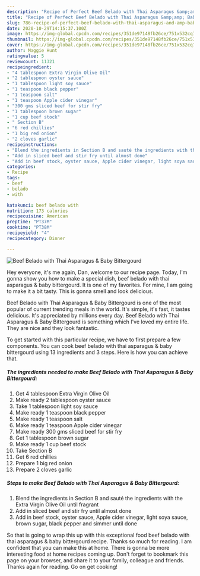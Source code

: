 ```yaml
---
description: "Recipe of Perfect Beef Belado with Thai Asparagus &amp;amp; Baby Bittergourd"
title: "Recipe of Perfect Beef Belado with Thai Asparagus &amp;amp; Baby Bittergourd"
slug: 786-recipe-of-perfect-beef-belado-with-thai-asparagus-and-amp-baby-bittergourd
date: 2020-10-29T14:15:37.100Z
image: https://img-global.cpcdn.com/recipes/351de97148fb26ce/751x532cq70/beef-belado-with-thai-asparagus-baby-bittergourd-recipe-main-photo.jpg
thumbnail: https://img-global.cpcdn.com/recipes/351de97148fb26ce/751x532cq70/beef-belado-with-thai-asparagus-baby-bittergourd-recipe-main-photo.jpg
cover: https://img-global.cpcdn.com/recipes/351de97148fb26ce/751x532cq70/beef-belado-with-thai-asparagus-baby-bittergourd-recipe-main-photo.jpg
author: Maggie Hunt
ratingvalue: 5
reviewcount: 11321
recipeingredient:
- "4 tablespoon Extra Virgin Olive Oil"
- "2 tablespoon oyster sauce"
- "1 tablespoon light soy sauce"
- "1 teaspoon black pepper"
- "1 teaspoon salt"
- "1 teaspoon Apple cider vinegar"
- "300 gms sliced beef for stir fry"
- "1 tablespoon brown sugar"
- "1 cup beef stock"
- " Section B"
- "6 red chillies"
- "1 big red onion"
- "2 cloves garlic"
recipeinstructions:
- "Blend the ingredients in Section B and sauté the ingredients with the Extra Virgin Olive Oil until fragrant"
- "Add in sliced beef and stir fry until almost done"
- "Add in beef stock, oyster sauce, Apple cider vinegar, light soya sauce, brown sugar, black pepper and simmer until done"
categories:
- Recipe
tags:
- beef
- belado
- with

katakunci: beef belado with 
nutrition: 173 calories
recipecuisine: American
preptime: "PT37M"
cooktime: "PT38M"
recipeyield: "4"
recipecategory: Dinner

---
```



![Beef Belado with Thai Asparagus &amp; Baby Bittergourd](https://img-global.cpcdn.com/recipes/351de97148fb26ce/751x532cq70/beef-belado-with-thai-asparagus-baby-bittergourd-recipe-main-photo.jpg)

Hey everyone, it's me again, Dan, welcome to our recipe page. Today, I'm gonna show you how to make a special dish, beef belado with thai asparagus &amp; baby bittergourd. It is one of my favorites. For mine, I am going to make it a bit tasty. This is gonna smell and look delicious.



Beef Belado with Thai Asparagus &amp; Baby Bittergourd is one of the most popular of current trending meals in the world. It's simple, it's fast, it tastes delicious. It's appreciated by millions every day. Beef Belado with Thai Asparagus &amp; Baby Bittergourd is something which I've loved my entire life. They are nice and they look fantastic.


To get started with this particular recipe, we have to first prepare a few components. You can cook beef belado with thai asparagus &amp; baby bittergourd using 13 ingredients and 3 steps. Here is how you can achieve that.

<!--inarticleads1-->

##### The ingredients needed to make Beef Belado with Thai Asparagus &amp; Baby Bittergourd:

1. Get 4 tablespoon Extra Virgin Olive Oil
1. Make ready 2 tablespoon oyster sauce
1. Take 1 tablespoon light soy sauce
1. Make ready 1 teaspoon black pepper
1. Make ready 1 teaspoon salt
1. Make ready 1 teaspoon Apple cider vinegar
1. Make ready 300 gms sliced beef for stir fry
1. Get 1 tablespoon brown sugar
1. Make ready 1 cup beef stock
1. Take  Section B
1. Get 6 red chillies
1. Prepare 1 big red onion
1. Prepare 2 cloves garlic




<!--inarticleads2-->

##### Steps to make Beef Belado with Thai Asparagus &amp; Baby Bittergourd:

1. Blend the ingredients in Section B and sauté the ingredients with the Extra Virgin Olive Oil until fragrant
1. Add in sliced beef and stir fry until almost done
1. Add in beef stock, oyster sauce, Apple cider vinegar, light soya sauce, brown sugar, black pepper and simmer until done




So that is going to wrap this up with this exceptional food beef belado with thai asparagus &amp; baby bittergourd recipe. Thanks so much for reading. I am confident that you can make this at home. There is gonna be more interesting food at home recipes coming up. Don't forget to bookmark this page on your browser, and share it to your family, colleague and friends. Thanks again for reading. Go on get cooking!

